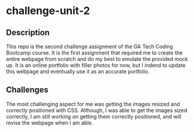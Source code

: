 # challenge-unit-2

## Description

This repo is the second challenge assignment of the GA Tech Coding Bootcamp course. It is the first assignment that required me to create the entire webpage from scratch and do my best to emulate the provided mock up. It is an online portfolio with filler photos for now, but I indend to update this webpage and eventually use it as an accurate portfolio. 

## Challenges

The most challenging aspect for me was getting the images resized and correctly positioned with CSS. Although, I was able to get the images sized correctly, I am still working on getting them correctly positioned, and will revise the webpage when I am able.